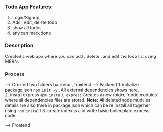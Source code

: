 ### Todo App Features:
1. Login/Signup
2. Add , edit, delete todo
3. show all todos
4. any can mark done


### Description
Created a web app where you can add , delete , and edit the todo list using MERN.

### Process
--> Created two folders backend , frontend 
--> Backend 
    1. initialize package.json `npm init -y` . All external dependencies shows here.  
    2. install express `npm install express` Creates a new folder, 'node modules' where all dependencies files are stored.
    __Note:__ All deleted node mudules details are also there in package.json which can be re install all together using `npm install`
    3. create index.js and write basic boiler plate express code

--> Frontend 
